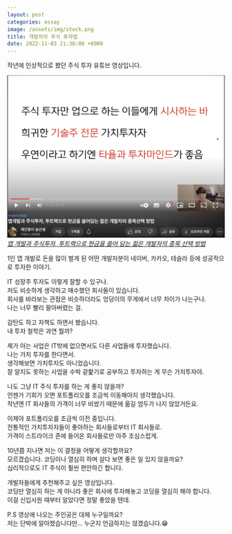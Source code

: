 ```yaml
---
layout: post
categories: essay
image: /assets/img/stock.png
title: 개발자의 주식 투자법
date: 2022-11-03 21:38:00 +0900
---
```


작년에 인상적으로 봤던 주식 투자 유튜브 영상입니다.

![](/assets/img/stock.png)  
*[앱 개발과 주식투자, 투트랙으로 현금을 쓸어 담는 젊은 개발자의 종목 선택 방법](https://www.youtube.com/watch?v=4FIURu_mRJ4)*  

1인 앱 개발로 돈을 많이 벌게 된 어떤 개발자분이 네이버, 카카오, 테슬라 등에 성공적으로 투자한 이야기.

IT 성장주 투자도 이렇게 잘할 수 있구나.    
저도 비슷하게 생각하고 매수했던 회사들이 있습니다.    
회사를 바라보는 관점은 비슷하더라도 엉덩이의 무게에서 너무 차이가 나는구나.  
나는 너무 빨리 팔아버렸는 걸.

감탄도 하고 자책도 하면서 봤습니다.  
내 투자 철학은 과연 뭘까?

제가 아는 사업은 IT밖에 없으면서도 다른 사업들에 투자했습니다.    
나는 가치 투자를 한다면서.  
생각해보면 가치투자도 아니었습니다.  
잘 알지도 못하는 사업을 수박 겉핥기로 공부하고 투자하는 게 무슨 가치투자야.

나도 그냥 IT 주식 투자를 하는 게 좋지 않을까?  
언젠가 기회가 오면 포트폴리오를 조금씩 이동해야지 생각했습니다.  
작년엔 IT 회사들의 가격이 너무 비쌌기 때문에 옮길 엄두가 나지 않았거든요.

이제야 포트폴리오를 조금씩 이전 중입니다.  
전통적인 가치투자자들이 좋아하는 회사들로부터 IT 회사들로.  
가격이 스트라이크 존에 들어온 회사들로만 아주 조심스럽게.

10년쯤 지나면 저는 이 결정을 어떻게 생각할까요?  
모르겠습니다. 코딩이나 열심히 하며 살다 보면 좋은 일 있지 않을까요?  
심리적으로도 IT 주식이 훨씬 편안하긴 합니다.

개발자들에게 추천해주고 싶은 영상입니다.  
코딩만 열심히 하는 게 아니라 좋은 회사에 투자해놓고 코딩을 열심히 해야 합니다.  
이걸 신입사원 때부터 알았다면 정말 좋았을 텐데.

P.S 영상에 나오는 주인공은 대체 누구일까요?  
저는 단박에 알아챘습니다만... 누군지 언급하지는 않겠습니다.😁